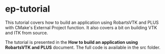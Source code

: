 # ep-tutorial
This tutorial covers how to build an application using RobartsVTK and PLUS with CMake's External Project function. It also covers a bit on building VTK and ITK from source.

The tutorial is presented in the **How to build an application using RobartsVTK and PLUS** document. The full code is available in the src folder.